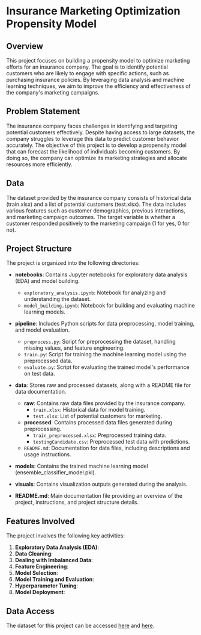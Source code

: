 # Insurance Marketing Optimization Propensity Model

## Overview
This project focuses on building a propensity model to optimize marketing efforts for an insurance company. The goal is to identify potential customers who are likely to engage with specific actions, such as purchasing insurance policies. By leveraging data analysis and machine learning techniques, we aim to improve the efficiency and effectiveness of the company's marketing campaigns.

## Problem Statement
The insurance company faces challenges in identifying and targeting potential customers effectively. Despite having access to large datasets, the company struggles to leverage this data to predict customer behavior accurately. The objective of this project is to develop a propensity model that can forecast the likelihood of individuals becoming customers. By doing so, the company can optimize its marketing strategies and allocate resources more efficiently.

## Data
The dataset provided by the insurance company consists of historical data (train.xlsx) and a list of potential customers (test.xlsx). The data includes various features such as customer demographics, previous interactions, and marketing campaign outcomes. The target variable is whether a customer responded positively to the marketing campaign (1 for yes, 0 for no).

## Project Structure
The project is organized into the following directories:

- **notebooks**: Contains Jupyter notebooks for exploratory data analysis (EDA) and model building.
  - `exploratory_analysis.ipynb`: Notebook for analyzing and understanding the dataset.
  - `model_building.ipynb`: Notebook for building and evaluating machine learning models.

- **pipeline**: Includes Python scripts for data preprocessing, model training, and model evaluation.
  - `preprocess.py`: Script for preprocessing the dataset, handling missing values, and feature engineering.
  - `train.py`: Script for training the machine learning model using the preprocessed data.
  - `evaluate.py`: Script for evaluating the trained model's performance on test data.

- **data**: Stores raw and processed datasets, along with a README file for data documentation.
  - **raw**: Contains raw data files provided by the insurance company.
    - `train.xlsx`: Historical data for model training.
    - `test.xlsx`: List of potential customers for marketing.
  - **processed**: Contains processed data files generated during preprocessing.
    - `train_preprocessed.xlsx`: Preprocessed training data.
    - `testingCandidate.csv`: Preprocessed test data with predictions.
  - `README.md`: Documentation for data files, including descriptions and usage instructions.

- **models**: Contains the trained machine learning model (ensemble_classifier_model.pkl).

- **visuals**: Contains visualization outputs generated during the analysis.

- **README.md**: Main documentation file providing an overview of the project, instructions, and project structure details.

## Features Involved
The project involves the following key activities:

1. **Exploratory Data Analysis (EDA)**:
2. **Data Cleaning**:
3. **Dealing with Imbalanced Data**:
4. **Feature Engineering**:
5. **Model Selection**:
6. **Model Training and Evaluation**:
7. **Hyperparameter Tuning**:
8. **Model Deployment**:

## Data Access
The dataset for this project can be accessed [here](data/raw/train.xlsx) and [here](data/raw/test.xlsx).
